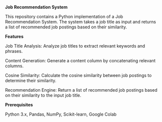 **Job Recommendation System**

This repository contains a Python implementation of a Job Recommendation System. The system takes a job title as input and returns a list of recommended job postings based on their similarity.

**Features**

Job Title Analysis: Analyze job titles to extract relevant keywords and phrases.	

Content Generation: Generate a content column by concatenating relevant columns.

Cosine Similarity: Calculate the cosine similarity between job postings to determine their similarity.

Recommendation Engine: Return a list of recommended job postings based on their similarity to the input job title.

**Prerequisites**

Python 3.x,
Pandas,
NumPy,
Scikit-learn,
Google Colab 
